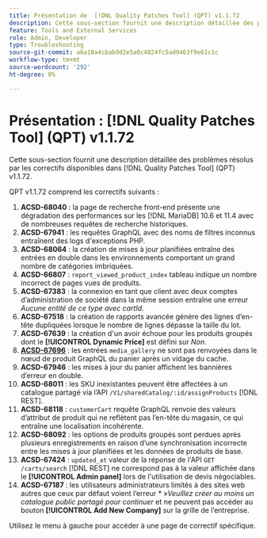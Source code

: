 ```yaml
---
title: Présentation de  [!DNL Quality Patches Tool] (QPT) v1.1.72
description: Cette sous-section fournit une description détaillée des problèmes résolus par les correctifs disponibles dans  [!DNL Quality Patches Tool] (QPT) v1.1.72.
feature: Tools and External Services
role: Admin, Developer
type: Troubleshooting
source-git-commit: a6a18a4cbab9d2e5a0c4824fc5ad9463f9e61c1c
workflow-type: tm+mt
source-wordcount: '292'
ht-degree: 0%

---
```


# Présentation : [!DNL Quality Patches Tool] (QPT) v1.1.72

Cette sous-section fournit une description détaillée des problèmes résolus par les correctifs disponibles dans [!DNL Quality Patches Tool] (QPT) v1.1.72.

QPT v1.1.72 comprend les correctifs suivants :
1. **ACSD-68040** : la page de recherche front-end présente une dégradation des performances sur les [!DNL MariaDB] 10.6 et 11.4 avec de nombreuses requêtes de recherche historiques.
1. **ACSD-67941** : les requêtes GraphQL avec des noms de filtres inconnus entraînent des logs d&#39;exceptions PHP.
1. **ACSD-68064** : la création de mises à jour planifiées entraîne des entrées en double dans les environnements comportant un grand nombre de catégories imbriquées.
1. **ACSD-66807** : `report_viewed_product_index` tableau indique un nombre incorrect de pages vues de produits.
1. **ACSD-67383** : la connexion en tant que client avec deux comptes d’administration de société dans la même session entraîne une erreur *Aucune entité de ce type avec cartId*.
1. **ACSD-67518** : la création de rapports avancée génère des lignes d’en-tête dupliquées lorsque le nombre de lignes dépasse la taille du lot.
1. **ACSD-67639** : la création d&#39;un avoir échoue pour les produits groupés dont le **[!UICONTROL Dynamic Price]** est défini sur *Non*.
1. **[ACSD-67696](/help/tools/quality-patches-tool/patches-available-in-qpt/v1-1-72/acsd-67696.md)** : les entrées `media_gallery` ne sont pas renvoyées dans le nœud de produit GraphQL du panier après un vidage du cache.
1. **ACSD-67946** : les mises à jour du panier affichent les bannières d’erreur en double.
1. **ACSD-68011** : les SKU inexistantes peuvent être affectées à un catalogue partagé via l’API `/V1/sharedCatalog/:id/assignProducts` [!DNL REST].
1. **ACSD-68118** : `customerCart` requête GraphQL renvoie des valeurs d’attribut de produit qui ne reflètent pas l’en-tête du magasin, ce qui entraîne une localisation incohérente.
1. **ACSD-68092** : les options de produits groupés sont perdues après plusieurs enregistrements en raison d’une synchronisation incorrecte entre les mises à jour planifiées et les données de produits de base.
1. **ACSD-67424** : `updated_at` valeur de la réponse de l&#39;API `GET /carts/search` [!DNL REST] ne correspond pas à la valeur affichée dans le **[!UICONTROL Admin panel]** lors de l&#39;utilisation de devis négociables.
1. **ACSD-67187** : les utilisateurs administrateurs limités à des sites web autres que ceux par défaut voient l’erreur * »*Veuillez créer au moins un catalogue public partagé pour continuer* et ne peuvent pas accéder au bouton **[!UICONTROL Add New Company]** sur la grille de l’entreprise.

Utilisez le menu à gauche pour accéder à une page de correctif spécifique.
